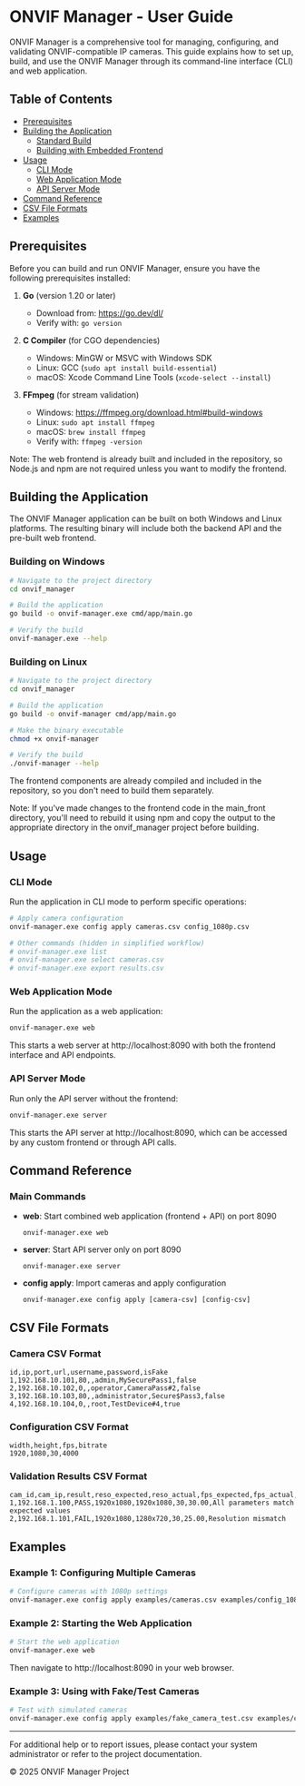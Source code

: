 # ONVIF Manager - User Guide

ONVIF Manager is a comprehensive tool for managing, configuring, and validating ONVIF-compatible IP cameras. This guide explains how to set up, build, and use the ONVIF Manager through its command-line interface (CLI) and web application.

## Table of Contents
- [Prerequisites](#prerequisites)
- [Building the Application](#building-the-application)
  - [Standard Build](#standard-build)
  - [Building with Embedded Frontend](#building-with-embedded-frontend)
- [Usage](#usage)
  - [CLI Mode](#cli-mode)
  - [Web Application Mode](#web-application-mode)
  - [API Server Mode](#api-server-mode)
- [Command Reference](#command-reference)
- [CSV File Formats](#csv-file-formats)
- [Examples](#examples)

## Prerequisites

Before you can build and run ONVIF Manager, ensure you have the following prerequisites installed:

1. **Go** (version 1.20 or later)
   - Download from: https://go.dev/dl/
   - Verify with: `go version`

2. **C Compiler** (for CGO dependencies)
   - Windows: MinGW or MSVC with Windows SDK
   - Linux: GCC (`sudo apt install build-essential`)
   - macOS: Xcode Command Line Tools (`xcode-select --install`)

3. **FFmpeg** (for stream validation)
   - Windows: https://ffmpeg.org/download.html#build-windows
   - Linux: `sudo apt install ffmpeg`
   - macOS: `brew install ffmpeg`
   - Verify with: `ffmpeg -version`

Note: The web frontend is already built and included in the repository, so Node.js and npm are not required unless you want to modify the frontend.

## Building the Application

The ONVIF Manager application can be built on both Windows and Linux platforms. The resulting binary will include both the backend API and the pre-built web frontend.

### Building on Windows

```bash
# Navigate to the project directory
cd onvif_manager

# Build the application
go build -o onvif-manager.exe cmd/app/main.go

# Verify the build
onvif-manager.exe --help
```

### Building on Linux

```bash
# Navigate to the project directory
cd onvif_manager

# Build the application
go build -o onvif-manager cmd/app/main.go

# Make the binary executable
chmod +x onvif-manager

# Verify the build
./onvif-manager --help
```

The frontend components are already compiled and included in the repository, so you don't need to build them separately.

Note: If you've made changes to the frontend code in the main_front directory, you'll need to rebuild it using npm and copy the output to the appropriate directory in the onvif_manager project before building.

## Usage

### CLI Mode

Run the application in CLI mode to perform specific operations:

```bash
# Apply camera configuration
onvif-manager.exe config apply cameras.csv config_1080p.csv

# Other commands (hidden in simplified workflow)
# onvif-manager.exe list
# onvif-manager.exe select cameras.csv
# onvif-manager.exe export results.csv
```

### Web Application Mode

Run the application as a web application:

```bash
onvif-manager.exe web
```

This starts a web server at http://localhost:8090 with both the frontend interface and API endpoints.

### API Server Mode

Run only the API server without the frontend:

```bash
onvif-manager.exe server
```

This starts the API server at http://localhost:8090, which can be accessed by any custom frontend or through API calls.

## Command Reference

### Main Commands

- **web**: Start combined web application (frontend + API) on port 8090
  ```
  onvif-manager.exe web
  ```

- **server**: Start API server only on port 8090
  ```
  onvif-manager.exe server
  ```

- **config apply**: Import cameras and apply configuration
  ```
  onvif-manager.exe config apply [camera-csv] [config-csv]
  ```



## CSV File Formats

### Camera CSV Format
```
id,ip,port,url,username,password,isFake
1,192.168.10.101,80,,admin,MySecurePass1,false
2,192.168.10.102,0,,operator,CameraPass#2,false
3,192.168.10.103,80,,administrator,Secure$Pass3,false
4,192.168.10.104,0,,root,TestDevice#4,true
```

### Configuration CSV Format
```
width,height,fps,bitrate
1920,1080,30,4000
```

### Validation Results CSV Format
```
cam_id,cam_ip,result,reso_expected,reso_actual,fps_expected,fps_actual,notes
1,192.168.1.100,PASS,1920x1080,1920x1080,30,30.00,All parameters match expected values
2,192.168.1.101,FAIL,1920x1080,1280x720,30,25.00,Resolution mismatch
```

## Examples

### Example 1: Configuring Multiple Cameras

```bash
# Configure cameras with 1080p settings
onvif-manager.exe config apply examples/cameras.csv examples/config_1080p.csv
```

### Example 2: Starting the Web Application

```bash
# Start the web application
onvif-manager.exe web
```

Then navigate to http://localhost:8090 in your web browser.

### Example 3: Using with Fake/Test Cameras

```bash
# Test with simulated cameras
onvif-manager.exe config apply examples/fake_camera_test.csv examples/config_720p.csv
```

---

For additional help or to report issues, please contact your system administrator or refer to the project documentation.

© 2025 ONVIF Manager Project
